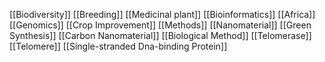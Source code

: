 [[Biodiversity]]
[[Breeding]]
[[Medicinal plant]]
[[Bioinformatics]]
[[Africa]]
[[Genomics]]
[[Crop Improvement]]
[[Methods]]
[[Nanomaterial]]
[[Green Synthesis]]
[[Carbon Nanomaterial]]
[[Biological Method]]
[[Telomerase]]
[[Telomere]]
[[Single-stranded Dna-binding Protein]]
